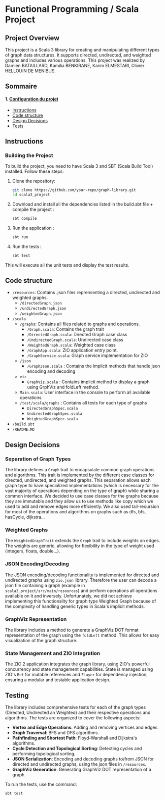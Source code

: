 # Functional Programming / Scala Project 

## Project Overview

This project is a Scala 3 library for creating and manipulating different types of graph data structures. It supports directed, undirected, and weighted graphs and includes various operations. This project was realized by Damien BATAILLARD, Kamilia BENKIRANE, Karim ELMESTARI, Olivier HELLOUIN DE MENIBUS.

## Sommaire

#### 1. [Configuration du projet](#configuration-du-projet)

* [Instructions](#instructions)
* [Code structure](#code-structure)
* [Design Decisions](#design-decisions)
* [Tests](#testing)



## Instructions

### Building the Project

To build the project, you need to have Scala 3 and SBT (Scala Build Tool) installed. Follow these steps:

1. Clone the repository:
   ```sh
   git clone https://github.com/your-repo/graph-library.git
   cd scala3_project
   ```

2. Download and install all the dependencies listed in the build.sbt file + compile the project :
   ```sh
   sbt compile
   ```

3. Run the application : 
    ```sh
    sbt run
    ```

4. Run the tests : 
    ```sh
    sbt test
    ```

This will execute all the unit tests and display the test results. 


## Code structure
- `/resources`: Contains .json files reprensenting a directed, undirected and weighted graphs.
    - `/directedGraph.json`
    - `/undirectedGraph.json`
    - `/weightedGraph.json`
- `/scala`
    - `/graphs`: Contains all files related to graphs and operations.
        - `/Graph.scala`: Contains the graph trait
        - `/DirectedGraph.scala`: Directed Graph case class
        - `/UndirectedGraph.scala`: Undirected case class
        - `/WeightedGraph.scala`: Weighted case class
        - `/GraphApp.scala`: ZIO application entry point.
        - `/GraphService.scala`: Graph service implementation for ZIO
    - `/json` 
        - `/GraphJson.scala` : Contains the implicit methods that handle json encoding and decoding
    - `viz` 
        - `GraphViz.scala` : Contains implicit method to display a graph using GrphViz and foldLeft method.
    - `Main.scala`: User interface in the console to perform all available operations
  - `/test/scala/graphs` : Contains all tests for each type of graphs 
    - `DirectedGraphSpec.scala` 
    - `UndirectedGraphSpec.scala` 
    - `WeightedGraphSpec.scala` 
- `/build.sbt`
- `/README.MD`



## Design Decisions

### Separation of Graph Types

The library defines a `Graph` trait to encapsulate common graph operations and algorithms. This trait is implemented by the different case classes for directed, undirected, and weighted graphs. This separation allows each graph type to have specialized implementations (which is necessary for the vast majority of operations depending on the type of graph) while sharing a common interface. We decided to use case classes for the graphs because they are immutable and they allow us to use methods like copy which we used to add and remove edges more efficiently. We also used tail-recursion for most of the operations and algorithms on graphs such as dfs, bfs, hasCycle, dijkstra...

### Weighted Graphs

The `WeightedGraphTrait` extends the `Graph` trait to include weights on edges. The weights are generic, allowing for flexibility in the type of weight used (integers, floats, double...).

### JSON Encoding/Decoding

The JSON encoding/decoding functionality is implemented for directed and undirected graphs using `zio.json` library. Therefore the user can decode a json file containing a graph (example in `scala3_project/src/main/resources`) and perform operations all operations available on it and inversely. Unfortunately, we did not achieve implementing this functionality for graph type Weighted Graph because of the complexity of handling generic types in Scala's implicit methods.

### GraphViz Representation

The library includes a method to generate a GraphViz DOT format representation of the graph using the `foldLeft` method. This allows for easy visualization of the graph structure.

### State Management and ZIO Integration

The ZIO 2 application integrates the graph library, using ZIO's powerful concurrency and state management capabilities. State is managed using ZIO's `Ref` for mutable references and `ZLayer` for dependency injection, ensuring a modular and testable application design.

## Testing

The library includes comprehensive tests for each of the graph types (Directed, Undirected an Weighted) and their respective operations and algorithms. The tests are organized to cover the following aspects:

- **Vertex and Edge Operations**: Adding and removing vertices and edges.
- **Graph Traversal**: BFS and DFS algorithms.
- **Pathfinding and Shortest Path**: Floyd-Warshall and Dijkstra's algorithms.
- **Cycle Detection and Topological Sorting**: Detecting cycles and performing topological sorting.
- **JSON Serialization**: Encoding and decoding graphs to/from JSON for directed and undirected graphs, using the json files in `/resources`.
- **GraphViz Generation**: Generating GraphViz DOT representation of a graph.

To run the tests, use the command:

```sh
sbt test
```


